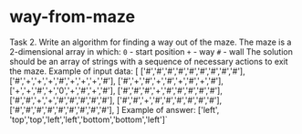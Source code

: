 # way-from-maze
Task 2.  Write an algorithm for finding a way out of the maze. The maze is a 2-dimensional array in which:  `0` - start position `+` - way `#` - wall The solution should be an array of strings with a sequence of necessary actions to exit the maze.  Example of input data:  [    ['#','#','#','#','#','#','#','#','#'],    ['#','+','+','+','#','+','+','+','#'],    ['#','+','#','+','#','+','#','+','#'],    ['+','+','#','+','0','+','#','+','#'],    ['#','#','#','+','#','#','#','#','#'],    ['#','#','+','+','#','#','#','#','#'],    ['#','#','+','#','#','#','#','#','#'],    ['#','#','#','#','#','#','#','#','#'],  ]  Example of answer:   ['left', 'top','top','left','left','bottom','bottom','left']`
